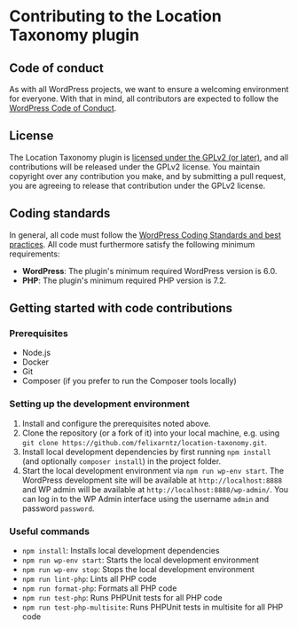 # Contributing to the Location Taxonomy plugin

## Code of conduct

As with all WordPress projects, we want to ensure a welcoming environment for everyone. With that in mind, all contributors are expected to follow the [WordPress Code of Conduct](https://make.wordpress.org/handbook/community-code-of-conduct/).

## License

The Location Taxonomy plugin is [licensed under the GPLv2 (or later)](/license.txt), and all contributions will be released under the GPLv2 license. You maintain copyright over any contribution you make, and by submitting a pull request, you are agreeing to release that contribution under the GPLv2 license.

## Coding standards

In general, all code must follow the [WordPress Coding Standards and best practices](https://developer.wordpress.org/coding-standards/). All code must furthermore satisfy the following minimum requirements:

- **WordPress**: The plugin's minimum required WordPress version is 6.0.
- **PHP**: The plugin's minimum required PHP version is 7.2.

## Getting started with code contributions

### Prerequisites

* Node.js
* Docker
* Git
* Composer (if you prefer to run the Composer tools locally)

### Setting up the development environment

1. Install and configure the prerequisites noted above.
2. Clone the repository (or a fork of it) into your local machine, e.g. using `git clone https://github.com/felixarntz/location-taxonomy.git`.
3. Install local development dependencies by first running `npm install` (and optionally `composer install`) in the project folder.
4. Start the local development environment via `npm run wp-env start`. The WordPress development site will be available at `http://localhost:8888` and WP admin will be available at `http://localhost:8888/wp-admin/`. You can log in to the WP Admin interface using the username `admin` and password `password`.

### Useful commands

* `npm install`: Installs local development dependencies
* `npm run wp-env start`: Starts the local development environment
* `npm run wp-env stop`: Stops the local development environment
* `npm run lint-php`: Lints all PHP code
* `npm run format-php`: Formats all PHP code
* `npm run test-php`: Runs PHPUnit tests for all PHP code
* `npm run test-php-multisite`: Runs PHPUnit tests in multisite for all PHP code

